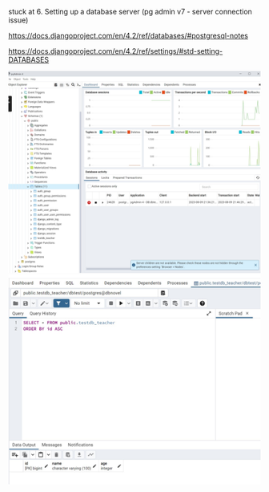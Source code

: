 [](https://stackpython.medium.com/how-to-start-django-project-with-a-database-postgresql-aaa1d74659d8)

stuck at 6. Setting up a database server (pg admin v7 - server connection issue)


https://docs.djangoproject.com/en/4.2/ref/databases/#postgresql-notes

https://docs.djangoproject.com/en/4.2/ref/settings/#std-setting-DATABASES

![image1](a1.jpg)
![image2](a2.jpg)
